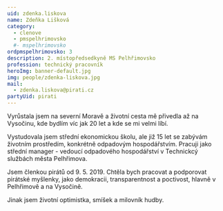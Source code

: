 ```yaml
---
uid: zdenka.liskova
name: Zdeňka Lišková
category:
  - clenove
  - pmspelhrimovsko
  #- mspelhrimovsko
ordpmspelhrimovsko: 3
description: 2. místopředsedkyně MS Pelhřimovsko
profession: technický pracovník
heroImg: banner-default.jpg
img: people/zdenka-liskova.jpg
mail:
  - zdenka.liskova@pirati.cz
partyUid: pirati
---
```


Vyrůstala jsem na severní Moravě a životní cesta mě přivedla až na Vysočinu, kde bydlím víc jak 20 let a kde se mi velmi líbí.

Vystudovala jsem střední ekonomickou školu, ale již 15 let se zabývám životním prostředím, konkrétně odpadovým hospodářstvím. Pracuji jako střední manager - vedoucí odpadového hospodářství v Technickcý službách města Pelhřimova.

Jsem členkou pirátů od 9. 5. 2019. Chtěla bych pracovat a podporovat pirátské myšlenky, jako demokracii, transparentnost a poctivost, hlavně v Pelhřimově a na Vysočině.

Jinak jsem životní optimistka, smíšek a milovník hudby.
